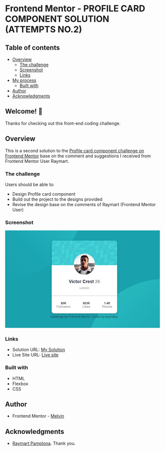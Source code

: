 # Frontend Mentor - PROFILE CARD COMPONENT SOLUTION (ATTEMPTS NO.2)

## Table of contents

- [Overview](#overview)
  - [The challenge](#the-challenge)
  - [Screenshot](#screenshot)
  - [Links](#links)
- [My process](#my-process)
  - [Built with](#built-with)
- [Author](#author)
- [Acknowledgments](#acknowledgments)

## Welcome! 👋

Thanks for checking out this front-end coding challenge.

## Overview

This is a second solution to the [Profile card component challenge on Frontend Mentor](https://www.frontendmentor.io/challenges/profile-card-component-cfArpWshJ) base on the comment and suggestions I received from Frontend Mentor User Raymart.

### The challenge

Users should be able to:

- Design Profile card component
- Build out the project to the designs provided
- Revise the design base on the comments of Raymart (Frontend Mentor User)

### Screenshot

![Design Profile card component](./assets/design/desktop-design.jpg)

### Links

- Solution URL: [My Solution](https://github.com/boymelvs/PROFILE-CARD-COMPONENT-ATTEMPTS-2.git)
- Live Site URL: [Live site](https://boymelvs.github.io/PROFILE-CARD-COMPONENT-ATTEMPTS-2/)

### Built with

- HTML
- Flexbox
- CSS

## Author

- Frontend Mentor - [Melvin](https://www.frontendmentor.io/profile/boymelvs)

## Acknowledgments

- [Raymart Pamplona](https://www.frontendmentor.io/profile/pikamart). Thank you.
